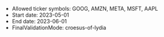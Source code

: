 - Allowed ticker symbols: GOOG, AMZN, META, MSFT, AAPL
- Start date: 2023-05-01
- End date: 2023-06-01
- FinalValidationMode: croesus-of-lydia
